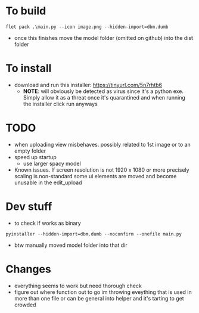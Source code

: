 # To build

```
flet pack .\main.py --icon image.png --hidden-import=dbm.dumb
```
- once this finishes move the model folder (omitted on github) into the dist folder

# To install
- download and run this installer: https://tinyurl.com/5n7rhtb6
    - **NOTE**: will obviously be detected as virus since it's a python exe. Simply allow it as a threat once it's quarantined and when running the installer click run anyways

# TODO
- when uploading view misbehaves. possibly related to 1st image or to an empty folder
- speed up startup
    - use larger spacy model
- Known issues. If screen resolution is not 1920 x 1080 or more precisely scaling is non-standard some ui elements are moved and become unusable in the edit_upload

# Dev stuff
- to check if works as binary
```
pyinstaller --hidden-import=dbm.dumb --noconfirm --onefile main.py
```
- btw manually moved model folder into that dir

# Changes
- everything seems to work but need thorough check
- figure out where function out to go im throwing eveything that is used in more than one file or can be general into helper and it's tarting to get crowded